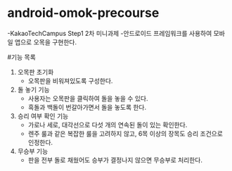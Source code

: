 # android-omok-precourse

-KakaoTechCampus Step1 2차 미니과제
-안드로이드 프레임워크를 사용하여 모바일 앱으로 오목을 구현한다.

#기능 목록
1. 오목판 초기화
    - 오목판을 비워져있도록 구성한다.
2. 돌 놓기 기능
    - 사용자는 오목판을 클릭하여 돌을 놓을 수 있다.
    - 흑돌과 백돌이 번갈아가면서 돌을 놓도록 한다.
3. 승리 여부 확인 기능
    - 가로나 세로, 대각선으로 다섯 개의 연속된 돌이 있는 확인한다.
    - 렌주 룰과 같은 복잡한 룰을 고려하지 않고, 6목 이상의 장목도 승리 조건으로 인정한다.
4. 무승부 기능
    - 판을 전부 돌로 채웠어도 승부가 결정나지 않으면 무승부로 처리한다.
